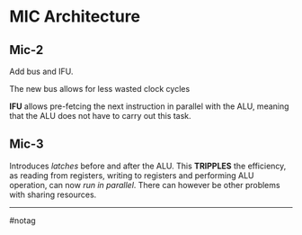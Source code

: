 # MIC Architecture


## Mic-2
Add bus and IFU.

The new bus allows for less wasted clock cycles

**IFU** allows pre-fetcing the next instruction in parallel with the ALU, meaning that the ALU does not have to carry out this task.

## Mic-3
Introduces *latches* before and after the ALU. This **TRIPPLES** the efficiency, as reading from registers, writing to registers and performing ALU operation, can now *run in parallel*. There can however be other problems with sharing resources.


---
#notag